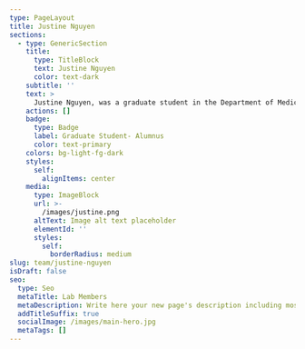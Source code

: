```yaml
---
type: PageLayout
title: Justine Nguyen
sections:
  - type: GenericSection
    title:
      type: TitleBlock
      text: Justine Nguyen
      color: text-dark
    subtitle: ''
    text: >
      Justine Nguyen, was a graduate student in the Department of Medical and Clinical Epidemiology at Oregon Health & Science University, studying Bioinformatics and Computational Biology. Previously, her master’s work in Bioinformatics revolved around predicting bacterial proteins in the Ovarian Tumor family through the use of generating features and learning from primary amino acid sequences. Her interests lie in using computational tools to drive lab experiments and aiding in modeling the underlying biology in a system. In the Karstens lab, she participated in the development of an IgA-seq package to help streamline IgA sequencing analyses.
    actions: []
    badge:
      type: Badge
      label: Graduate Student- Alumnus
      color: text-primary
    colors: bg-light-fg-dark
    styles:
      self:
        alignItems: center
    media:
      type: ImageBlock
      url: >-
        /images/justine.png
      altText: Image alt text placeholder
      elementId: ''
      styles:
        self:
          borderRadius: medium
slug: team/justine-nguyen
isDraft: false
seo:
  type: Seo
  metaTitle: Lab Members
  metaDescription: Write here your new page's description including most relevant keywords.
  addTitleSuffix: true
  socialImage: /images/main-hero.jpg
  metaTags: []
---
```

